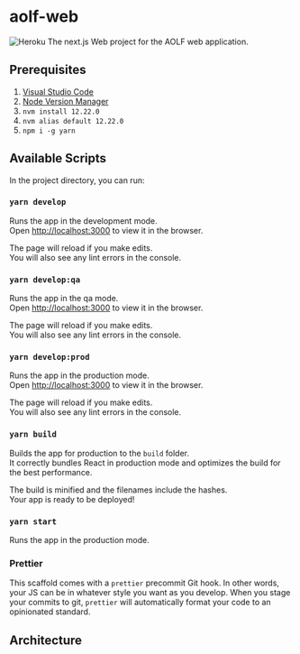 # aolf-web

![Heroku](https://heroku-badge.herokuapp.com/?app=aolf-web)
The next.js Web project for the AOLF web application.

## Prerequisites

1. [Visual Studio Code](https://code.visualstudio.com/)
1. [Node Version Manager](https://github.com/creationix/nvm#installation)
1. `nvm install 12.22.0`
1. `nvm alias default 12.22.0`
1. `npm i -g yarn`

## Available Scripts

In the project directory, you can run:

### `yarn develop`

Runs the app in the development mode.<br>
Open [http://localhost:3000](http://localhost:3000) to view it in the browser.

The page will reload if you make edits.<br>
You will also see any lint errors in the console.

### `yarn develop:qa`

Runs the app in the qa mode.<br>
Open [http://localhost:3000](http://localhost:3000) to view it in the browser.

The page will reload if you make edits.<br>
You will also see any lint errors in the console.

### `yarn develop:prod`

Runs the app in the production mode.<br>
Open [http://localhost:3000](http://localhost:3000) to view it in the browser.

The page will reload if you make edits.<br>
You will also see any lint errors in the console.

### `yarn build`

Builds the app for production to the `build` folder.<br>
It correctly bundles React in production mode and optimizes the build for the best performance.

The build is minified and the filenames include the hashes.<br>
Your app is ready to be deployed!

### `yarn start`

Runs the app in the production mode.

### Prettier

This scaffold comes with a `prettier` precommit Git hook. In other words, your JS can be in whatever style you want as you develop. When you stage your commits to git, `prettier` will automatically format your code to an opinionated standard.

## Architecture
